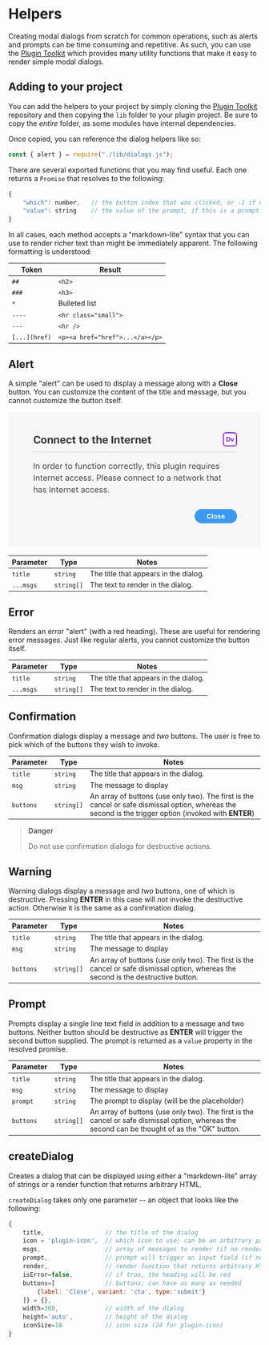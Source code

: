 # Helpers

Creating modal dialogs from scratch for common operations, such as alerts and prompts can be time consuming and repetitive. As such, you can use the [Plugin Toolkit](https://github.com/AdobeXD/Plugin-Toolkit) which provides many utility functions that make it easy to render simple modal dialogs.

## Adding to your project

You can add the helpers to your project by simply cloning the [Plugin Toolkit](https://github.com/AdobeXD/Plugin-Toolkit) repository and then copying the `lib` folder to your plugin project. Be sure to copy the _entire_ folder, as some modules have internal dependencies.

Once copied, you can reference the dialog helpers like so:

```js
const { alert } = require("./lib/dialogs.js");
```

There are several exported functions that you may find useful. Each one returns a `Promise` that resolves to the following:

```js
{
    "which": number,   // the button index that was clicked, or -1 if no button index is found
    "value": string    // the value of the prompt, if this is a prompt dialog
}
```

In all cases, each method accepts a "markdown-lite" syntax that you can use to render richer text than might be immediately apparent. The following formatting is understood:

Token        | Result
-------------|-----------------------
`##`         | `<h2>`
`###`        | `<h3>`
`* `         | Bulleted list
`----`       | `<hr class="small">`
`---`        | `<hr />`
`[...](href)`| `<p><a href="href">...</a></p>`

## Alert

A simple "alert" can be used to display a message along with a **Close** button. You can customize the content of the title and message, but you cannot customize the button itself.

![Example Alert](../assets/helper-alert.png)

Parameter | Type       | Notes
----------|------------|---------------
`title`   | `string`   | The title that appears in the dialog.
`...msgs` | `string[]` | The text to render in the dialog.

## Error

Renders an error "alert" (with a red heading). These are useful for rendering error messages. Just like regular alerts, you cannot customize the button itself.

Parameter | Type       | Notes
----------|------------|---------------
`title`   | `string`   | The title that appears in the dialog.
`...msgs` | `string[]` | The text to render in the dialog.

## Confirmation

Confirmation dialogs display a message and _two_ buttons. The user is free to pick which of the buttons they wish to invoke.

Parameter | Type       | Notes
----------|------------|---------------
`title`   | `string`   | The title that appears in the dialog.
`msg`     | `string`   | The message to display
`buttons` | `string[]` | An array of buttons (use only two). The first is the cancel or safe dismissal option, whereas the second is the trigger option (invoked with **ENTER**)

> **Danger**
>
> Do not use confirmation dialogs for destructive actions.

## Warning

Warning dialogs display a message and _two_ buttons, one of which is destructive. Pressing **ENTER** in this case will _not_ invoke the destructive action. Otherwise it is the same as a confirmation dialog.

Parameter | Type       | Notes
----------|------------|---------------
`title`   | `string`   | The title that appears in the dialog.
`msg`     | `string`   | The message to display
`buttons` | `string[]` | An array of buttons (use only two). The first is the cancel or safe dismissal option, whereas the second is the destructive button.

## Prompt

Prompts display a single line text field in addition to a message and two buttons. Neither button should be destructive as **ENTER** will trigger the second button supplied. The prompt is returned as a `value` property in the resolved promise.

Parameter | Type       | Notes
----------|------------|---------------
`title`   | `string`   | The title that appears in the dialog.
`msg`     | `string`   | The message to display
`prompt`  | `string`   | The prompt to display (will be the placeholder)
`buttons` | `string[]` | An array of buttons (use only two). The first is the cancel or safe dismissal option, whereas the second can be thought of as the "OK" button.

## createDialog

Creates a dialog that can be displayed using either a "markdown-lite" array of strings or a render function that returns arbitrary HTML.

`createDialog` takes only one parameter -- an object that looks like the following:

```js
{
    title,                 // the title of the dialog
    icon = 'plugin-icon',  // which icon to use; can be an arbitrary path
    msgs,                  // array of messages to render (if no render fn)
    prompt,                // prompt will trigger an input field (if no render fn)
    render,                // render function that returns arbitrary HTML
    isError=false,         // if true, the heading will be red
    buttons=[              // buttons; can have as many as needed
        {label: 'Close', variant: 'cta', type:'submit'}
    ]} = {},
    width=360,             // width of the dialog
    height='auto',         // height of the dialog
    iconSize=18            // icon size (24 for plugin-icon)
}
```

